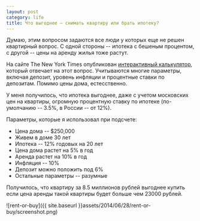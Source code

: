 ```yaml
---
layout: post
category: life
title: Что выгоднее – снимать квартиру или брать ипотеку?
---
```


Думаю, этим вопросом задаются все люди у которых еще не решен квартирный вопрос.
С одной стороны -- ипотека с бешеным процентом, с другой -- цены на аренду жилья
тоже растут.

На сайте The New York Times опубликован [интерактивный калькулятор][1], который
отвечает на этот вопрос. Учитываются многие параметры, включая депозит, уровень
инфляции и процентные ставки по депозитам. Помимо цены дома, естесственно.

У меня получилось, что ипотека выгоднее, даже с учетом московских цен на
квартиры, огромную процентную ставку по ипотеке (по-умолчанию -- 3.5%, в России
-- от 12%).

Параметры, которые я использовал при подсчете:

  - Цена дома -- $250,000
  - Живем в доме 30 лет
  - Ипотека -- 12% годовых на 20 лет
  - Цена дома растет на 5% в год
  - Аренда растет на 10% в год
  - Инфляция -- 10%
  - Депозит можно положить под 6%
  - Остальные параметры -- разумные

Получилось, что квартиру за 8.5 миллионов рублей выгоднее купить если цена
аренды такой квартиры будет больше чем 23000 рублей.

![rent-or-buy]({{ site.baseurl }}assets/2014/06/28/rent-or-buy/screenshot.png)

[1]: http://www.nytimes.com/interactive/2014/upshot/buy-rent-calculator.html

